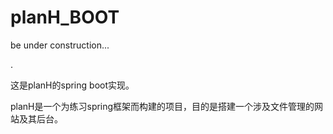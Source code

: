 # planH_BOOT

be under construction...

.

这是planH的spring boot实现。

planH是一个为练习spring框架而构建的项目，目的是搭建一个涉及文件管理的网站及其后台。
